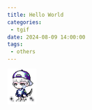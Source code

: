 ```yaml
---
title: Hello World
categories:
 - tgif
date: 2024-08-09 14:00:00
tags:
 - others
---
```


![👾](/images/about_me_02.png)
